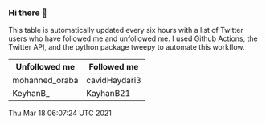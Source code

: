 ### Hi there 👋

This table is automatically updated every six hours with a list of Twitter users who have followed me and unfollowed me. I used Github Actions, the Twitter API, and the python package tweepy to automate this workflow.

| Unfollowed me |  Followed me |
| --- | --- |
|mohanned_oraba|cavidHaydari3|
|KeyhanB_|KayhanB21|
Thu Mar 18 06:07:24 UTC 2021

